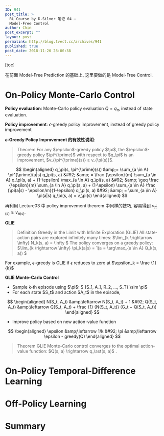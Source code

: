 ```yaml
---
ID: 941
post_title: >
  RL Course by D.Silver 笔记 04 –
  Model-Free Control
author: Chin
post_excerpt: ""
layout: post
permalink: http://blog.tvect.cc/archives/941
published: true
post_date: 2018-11-26 23:00:38
---
```

[toc]

在前面 Model-Free Prediction 的基础上, 这里要做的是 Model-Free Control.

<!--more-->

<h1>On-Policy Monte-Carlo Control</h1>

<strong>Policy evaluation</strong>: Monte-Carlo policy evaluation $Q = q_\pi$, instead of state evaluation.

<strong>Policy improvement</strong>: $\epsilon$-greedy policy improvement, instead of greedy policy improvement

<strong>$\epsilon$-Greedy Policy Improvement 的有效性说明</strong>:

<blockquote>
  Theorem
  For any $\epsilon$-greedy policy $\pi$, the $\epsilon$-greedy policy $\pi^{\prime}$ with respect to
  $q_\pi$ is an improvement, $v_{\pi^{\prime}(s)} ≥ v_{\pi(s)}$.
</blockquote>

$$
\begin{aligned}
q_\pi(s, \pi^{\prime}(s)) &amp;= \sum_{a \in A} \pi^{\prime}(a|s) q_\pi(s, a) &#92;
&amp; = \frac {\epsilon}{m} \sum_{a \in A} q_\pi(s, a) + (1-\epsilon) \max_{a \in A} q_\pi(s, a) &#92;
&amp; \geq \frac {\epsilon}{m} \sum_{a \in A} q_\pi(s, a) + (1-\epsilon) \sum_{a \in A} \frac {\pi(a|s) - \epsilon/m}{1-\epsilon} q_\pi(s, a) &#92;
&amp; = \sum_{a \in A} \pi(a|s) q_\pi(s, a) = v_\pi(s)
\end{aligned}
$$

再利用 Lecture03 中 policy improvement theorem 中同样的技巧, 容易得到 $v_{\pi^{\prime}(s)} ≥ v_{\pi(s)}$.

<strong>GLIE</strong>

<blockquote>
  Definition
  Greedy in the Limit with Infinite Exploration (GLIE)
  All state-action pairs are explored infinitely many times: $\lim_{k \rightarrow \infty} N_k(s, a) = \infty $
  The policy converges on a greedy policy: $\lim_{k \rightarrow \infty} \pi_k(a|s) = 1(a = \arg\max_{a \in A} Q_k(s, a)) $
</blockquote>

For example, $\epsilon$-greedy is GLIE if $\epsilon$ reduces to zero at $\epsilon_k = \frac {1}{k}$

<strong>GLIE Monte-Carlo Control</strong>

<ul>
<li>Sample k-th episode using $\pi$: $ {S_1, A_1, R_2, ..., S_T} \sim \pi$</li>
<li>For each state $S_t$ and action $A_t$ in the episode,</li>
</ul>

$$
\begin{aligned}
N(S_t, A_t) &amp;\leftarrow N(S_t, A_t) + 1 &#92;
Q(S_t, A_t) &amp;\leftarrow Q(S_t, A_t) + \frac {1} {N(S_t, A_t)} (G_t − Q(S_t, A_t))
\end{aligned}
$$

<ul>
<li>Improve policy based on new action-value function</li>
</ul>

$$
\begin{aligned}
\epsilon &amp;\leftarrow 1/k &#92;
\pi &amp;\leftarrow \epsilon - greedy(Q)
\end{aligned}
$$

<blockquote>
  Theorem
  GLIE Monte-Carlo control converges to the optimal action-value function: $Q(s, a) \rightarrow q_\ast(s, a)$ .
</blockquote>

<h1>On-Policy Temporal-Difference Learning</h1>

<h1>Off-Policy Learning</h1>

<h1>Summary</h1>